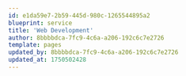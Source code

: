 ```yaml
---
id: e1da59e7-2b59-445d-980c-1265544895a2
blueprint: service
title: 'Web Development'
author: 8bbbbdca-7fc9-4c6a-a206-192c6c7e2726
template: pages
updated_by: 8bbbbdca-7fc9-4c6a-a206-192c6c7e2726
updated_at: 1750502428
---
```

